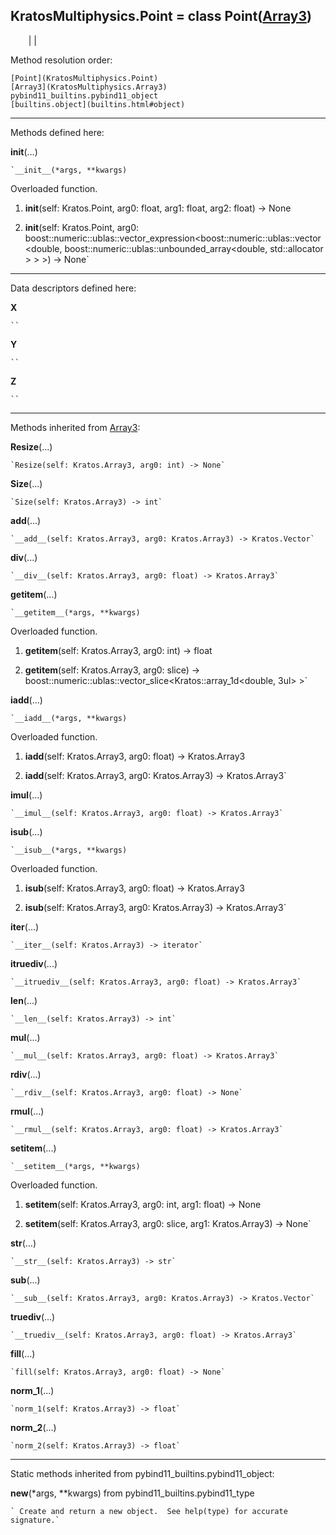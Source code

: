   
**KratosMultiphysics.Point** = class Point([Array3](KratosMultiphysics.Array3))  
---  
`    `|   |

Method resolution order:

    [Point](KratosMultiphysics.Point)
    [Array3](KratosMultiphysics.Array3)
    pybind11_builtins.pybind11_object
    [builtins.object](builtins.html#object)

* * *

Methods defined here:  

**__init__**(...)

    `__init__(*args, **kwargs)  
Overloaded  function.  
  
1. __init__(self: Kratos.Point, arg0: float, arg1: float, arg2: float) -> None  
  
2. __init__(self: Kratos.Point, arg0: boost::numeric::ublas::vector_expression<boost::numeric::ublas::vector<double, boost::numeric::ublas::unbounded_array<double, std::allocator<double> > > >) -> None`

* * *

Data descriptors defined here:  

**X**

    ``

**Y**

    ``

**Z**

    ``

* * *

Methods inherited from [Array3](KratosMultiphysics.Array3):  

**Resize**(...)

    `Resize(self: Kratos.Array3, arg0: int) -> None`

**Size**(...)

    `Size(self: Kratos.Array3) -> int`

**__add__**(...)

    `__add__(self: Kratos.Array3, arg0: Kratos.Array3) -> Kratos.Vector`

**__div__**(...)

    `__div__(self: Kratos.Array3, arg0: float) -> Kratos.Array3`

**__getitem__**(...)

    `__getitem__(*args, **kwargs)  
Overloaded  function.  
  
1. __getitem__(self: Kratos.Array3, arg0: int) -> float  
  
2. __getitem__(self: Kratos.Array3, arg0: slice) -> boost::numeric::ublas::vector_slice<Kratos::array_1d<double, 3ul> >`

**__iadd__**(...)

    `__iadd__(*args, **kwargs)  
Overloaded  function.  
  
1. __iadd__(self: Kratos.Array3, arg0: float) -> Kratos.Array3  
  
2. __iadd__(self: Kratos.Array3, arg0: Kratos.Array3) -> Kratos.Array3`

**__imul__**(...)

    `__imul__(self: Kratos.Array3, arg0: float) -> Kratos.Array3`

**__isub__**(...)

    `__isub__(*args, **kwargs)  
Overloaded  function.  
  
1. __isub__(self: Kratos.Array3, arg0: float) -> Kratos.Array3  
  
2. __isub__(self: Kratos.Array3, arg0: Kratos.Array3) -> Kratos.Array3`

**__iter__**(...)

    `__iter__(self: Kratos.Array3) -> iterator`

**__itruediv__**(...)

    `__itruediv__(self: Kratos.Array3, arg0: float) -> Kratos.Array3`

**__len__**(...)

    `__len__(self: Kratos.Array3) -> int`

**__mul__**(...)

    `__mul__(self: Kratos.Array3, arg0: float) -> Kratos.Array3`

**__rdiv__**(...)

    `__rdiv__(self: Kratos.Array3, arg0: float) -> None`

**__rmul__**(...)

    `__rmul__(self: Kratos.Array3, arg0: float) -> Kratos.Array3`

**__setitem__**(...)

    `__setitem__(*args, **kwargs)  
Overloaded  function.  
  
1. __setitem__(self: Kratos.Array3, arg0: int, arg1: float) -> None  
  
2. __setitem__(self: Kratos.Array3, arg0: slice, arg1: Kratos.Array3) -> None`

**__str__**(...)

    `__str__(self: Kratos.Array3) -> str`

**__sub__**(...)

    `__sub__(self: Kratos.Array3, arg0: Kratos.Array3) -> Kratos.Vector`

**__truediv__**(...)

    `__truediv__(self: Kratos.Array3, arg0: float) -> Kratos.Array3`

**fill**(...)

    `fill(self: Kratos.Array3, arg0: float) -> None`

**norm_1**(...)

    `norm_1(self: Kratos.Array3) -> float`

**norm_2**(...)

    `norm_2(self: Kratos.Array3) -> float`

* * *

Static methods inherited from pybind11_builtins.pybind11_object:  

**__new__**(*args, **kwargs) from pybind11_builtins.pybind11_type

    ` Create and return a new object.  See help(type) for accurate signature.`

